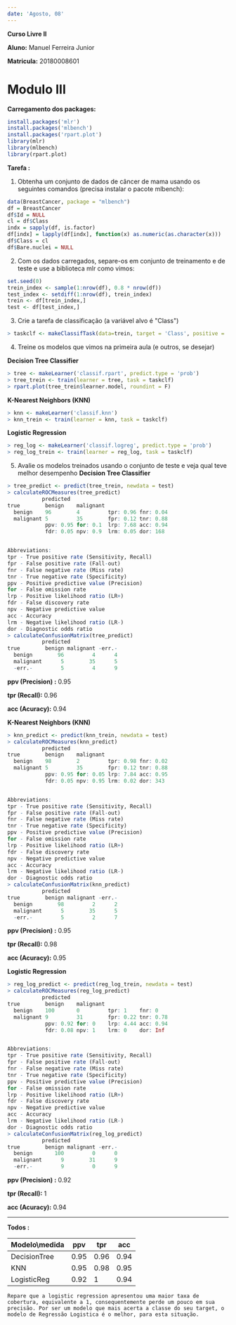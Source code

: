 ```yaml
---
date: 'Agosto, 08'
---
```

**Curso Livre II**

**Aluno:** Manuel Ferreira Junior

**Matricula:** 20180008601 

# Modulo III

**Carregamento dos packages:**
~~~r
install.packages('mlr')
install.packages('mlbench')
install.packages('rpart.plot')
library(mlr)
library(mlbench)
library(rpart.plot)
~~~

**Tarefa :** 

1) Obtenha um conjunto de dados de câncer de mama usando os seguintes comandos (precisa instalar o pacote mlbench):

~~~r
data(BreastCancer, package = "mlbench")
df = BreastCancer
df$Id = NULL
cl = df$Class
indx = sapply(df, is.factor)
df[indx] = lapply(df[indx], function(x) as.numeric(as.character(x)))
df$Class = cl
df$Bare.nuclei = NULL
~~~

2) Com os dados carregados, separe-os em conjunto de   treinamento e de teste e use a biblioteca mlr como vimos: 

~~~r
set.seed(0)
trein_index <- sample(1:nrow(df), 0.8 * nrow(df))
test_index <- setdiff(1:nrow(df), trein_index)
trein <- df[trein_index,]
test <- df[test_index,]
~~~

3) Crie a tarefa de classificação (a variável alvo é "Class")

~~~r
> taskclf <- makeClassifTask(data=trein, target = 'Class', positive = 'benign')
~~~

4) Treine os modelos que vimos na primeira aula (e outros, se desejar)
   
**Decision Tree Classifier**
~~~r
> tree <- makeLearner('classif.rpart', predict.type = 'prob')
> tree_trein <- train(learner = tree, task = taskclf)
> rpart.plot(tree_trein$learner.model, roundint = F)
~~~

**K-Nearest Neighbors (KNN)**
~~~r
> knn <- makeLearner('classif.knn')
> knn_trein <- train(learner = knn, task = taskclf)
~~~

**Logistic Regression**
~~~r
> reg_log <- makeLearner('classif.logreg', predict.type = 'prob')
> reg_log_trein <- train(learner = reg_log, task = taskclf)
~~~

5) Avalie os modelos treinados usando o conjunto de teste e veja qual teve melhor desempenho
**Decision Tree Classifier**
~~~r
> tree_predict <- predict(tree_trein, newdata = test)
> calculateROCMeasures(tree_predict)
           predicted
true        benign    malignant                    
  benign    96        4         tpr: 0.96 fnr: 0.04
  malignant 5         35        fpr: 0.12 tnr: 0.88
            ppv: 0.95 for: 0.1  lrp: 7.68 acc: 0.94
            fdr: 0.05 npv: 0.9  lrm: 0.05 dor: 168 


Abbreviations:
tpr - True positive rate (Sensitivity, Recall)
fpr - False positive rate (Fall-out)
fnr - False negative rate (Miss rate)
tnr - True negative rate (Specificity)
ppv - Positive predictive value (Precision)
for - False omission rate
lrp - Positive likelihood ratio (LR+)
fdr - False discovery rate
npv - Negative predictive value
acc - Accuracy
lrm - Negative likelihood ratio (LR-)
dor - Diagnostic odds ratio
> calculateConfusionMatrix(tree_predict)
           predicted
true        benign malignant -err.-
  benign        96         4      4
  malignant      5        35      5
  -err.-         5         4      9
~~~
**ppv (Precision) :** 0.95

**tpr (Recall):** 0.96

**acc (Acuracy):** 0.94

**K-Nearest Neighbors (KNN)**
~~~r
> knn_predict <- predict(knn_trein, newdata = test)
> calculateROCMeasures(knn_predict)
           predicted
true        benign    malignant                    
  benign    98        2         tpr: 0.98 fnr: 0.02
  malignant 5         35        fpr: 0.12 tnr: 0.88
            ppv: 0.95 for: 0.05 lrp: 7.84 acc: 0.95
            fdr: 0.05 npv: 0.95 lrm: 0.02 dor: 343 


Abbreviations:
tpr - True positive rate (Sensitivity, Recall)
fpr - False positive rate (Fall-out)
fnr - False negative rate (Miss rate)
tnr - True negative rate (Specificity)
ppv - Positive predictive value (Precision)
for - False omission rate
lrp - Positive likelihood ratio (LR+)
fdr - False discovery rate
npv - Negative predictive value
acc - Accuracy
lrm - Negative likelihood ratio (LR-)
dor - Diagnostic odds ratio
> calculateConfusionMatrix(knn_predict)
           predicted
true        benign malignant -err.-
  benign        98         2      2
  malignant      5        35      5
  -err.-         5         2      7
~~~

**ppv (Precision) :** 0.95

**tpr (Recall):** 0.98

**acc (Acuracy):** 0.95

**Logistic Regression**
~~~r
> reg_log_predict <- predict(reg_log_trein, newdata = test)
> calculateROCMeasures(reg_log_predict)
           predicted
true        benign    malignant                    
  benign    100       0         tpr: 1    fnr: 0   
  malignant 9         31        fpr: 0.22 tnr: 0.78
            ppv: 0.92 for: 0    lrp: 4.44 acc: 0.94
            fdr: 0.08 npv: 1    lrm: 0    dor: Inf 


Abbreviations:
tpr - True positive rate (Sensitivity, Recall)
fpr - False positive rate (Fall-out)
fnr - False negative rate (Miss rate)
tnr - True negative rate (Specificity)
ppv - Positive predictive value (Precision)
for - False omission rate
lrp - Positive likelihood ratio (LR+)
fdr - False discovery rate
npv - Negative predictive value
acc - Accuracy
lrm - Negative likelihood ratio (LR-)
dor - Diagnostic odds ratio
> calculateConfusionMatrix(reg_log_predict)
           predicted
true        benign malignant -err.-
  benign       100         0      0
  malignant      9        31      9
  -err.-         9         0      9
~~~
**ppv (Precision) :** 0.92

**tpr (Recall):** 1

**acc (Acuracy):** 0.94

-----
**Todos :**

Modelo\medida | ppv | tpr | acc |
------------- | --- | --- | --- |
DecisionTree  | 0.95| 0.96| 0.94
KNN           | 0.95| 0.98| 0.95|
LogisticReg   | 0.92| 1   | 0.94|

~~~
Repare que a logistic regression apresentou uma maior taxa de cobertura, equivalente a 1, consequentemente perde um pouco em sua precisão. Por ser um modelo que mais acerta a classe do seu target, o modelo de Regressão Logistica é o melhor, para esta situação.
~~~
